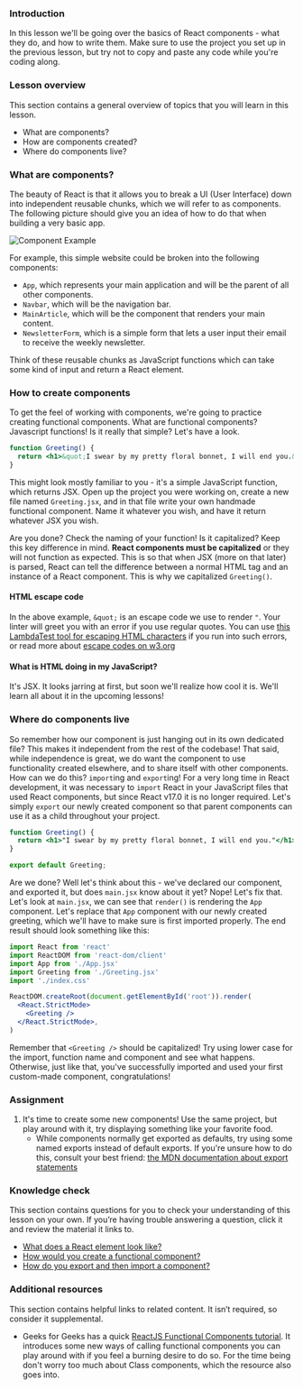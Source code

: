 ### Introduction

In this lesson we'll be going over the basics of React components - what they do, and how to write them. Make sure to use the project you set up in the previous lesson, but try not to copy and paste any code while you're coding along. 

### Lesson overview

This section contains a general overview of topics that you will learn in this lesson.

- What are components?
- How are components created?
- Where do components live?

### What are components?

The beauty of React is that it allows you to break a UI (User Interface) down into independent reusable chunks, which we will refer to as components. The following picture should give you an idea of how to do that when building a very basic app. 

![Component Example](https://cdn.statically.io/gh/TheOdinProject/curriculum/91485eec76445d86b29d35894e83324e2967f2fb/react/imgs/00.png)

For example, this simple website could be broken into the following components:

- `App`, which represents your main application and will be the parent of all other components.
- `Navbar`, which will be the navigation bar.
- `MainArticle`, which will be the component that renders your main content.
- `NewsletterForm`, which is a simple form that lets a user input their email to receive the weekly newsletter.

Think of these reusable chunks as JavaScript functions which can take some kind of input and return a React element.

### How to create components

To get the feel of working with components, we're going to practice creating functional components. What are functional components? Javascript functions! Is it really that simple? Let's have a look.

~~~jsx
function Greeting() {
  return <h1>&quot;I swear by my pretty floral bonnet, I will end you.&quot;</h1>;
}
~~~

This might look mostly familiar to you - it's a simple JavaScript function, which returns JSX. Open up the project you were working on, create a new file named `Greeting.jsx`, and in that file write your own handmade functional component. Name it whatever you wish, and have it return whatever JSX you wish. 

Are you done? Check the naming of your function! Is it capitalized? Keep this key difference in mind. **React components must be capitalized** or they will not function as expected. This is so that when JSX (more on that later) is parsed, React can tell the difference between a normal HTML tag and an instance of a React component. This is why we capitalized `Greeting()`.

<div class="lesson-note">
  
<h4>HTML escape code</h4>

In the above example, <code>&amp;quot;</code> is an escape code we use to render <code>"</code>. Your linter will greet you with an error if you use regular quotes. You can use <a href="https://www.lambdatest.com/free-online-tools/html-escape">this LambdaTest tool for escaping HTML characters</a> if you run into such errors, or read more about <a href="https://www.w3.org/wiki/Common_HTML_entities_used_for_typography">escape codes on w3.org</a>

</div>

#### What is HTML doing in my JavaScript?

It's JSX. It looks jarring at first, but soon we'll realize how cool it is. We'll learn all about it in the upcoming lessons! 

### Where do components live

So remember how our component is just hanging out in its own dedicated file? This makes it independent from the rest of the codebase! That said, while independence is great, we do want the component to use functionality created elsewhere, and to share itself with other components. How can we do this? `import`ing and `export`ing! For a very long time in React development, it was necessary to `import` React in your JavaScript files that used React components, but since React v17.0 it is no longer required. Let's simply `export` our newly created component so that parent components can use it as a child throughout your project.

~~~jsx
function Greeting() {
  return <h1>"I swear by my pretty floral bonnet, I will end you."</h1>;
}

export default Greeting;
~~~

Are we done? Well let's think about this - we've declared our component, and exported it, but does `main.jsx` know about it yet? Nope! Let's fix that. Let's look at `main.jsx`, we can see that `render()` is rendering the `App` component. Let's replace that `App` component with our newly created greeting, which we'll have to make sure is first imported properly. The end result should look something like this:

~~~jsx
import React from 'react'
import ReactDOM from 'react-dom/client'
import App from './App.jsx'
import Greeting from './Greeting.jsx'
import './index.css'

ReactDOM.createRoot(document.getElementById('root')).render(
  <React.StrictMode>
    <Greeting />
  </React.StrictMode>,
)
~~~

Remember that `<Greeting />` should be capitalized! Try using lower case for the import, function name and component and see what happens. Otherwise, just like that, you've successfully imported and used your first custom-made component, congratulations!

### Assignment

<div class="lesson-content__panel" markdown="1">

1.  It's time to create some new components! Use the same project, but play around with it, try displaying something like your favorite food.
    - While components normally get exported as defaults, try using some named exports instead of default exports. If you're unsure how to do this, consult your best friend: [the MDN documentation about export statements](https://developer.mozilla.org/en-US/docs/web/javascript/reference/statements/export#description)
</div>

### Knowledge check

This section contains questions for you to check your understanding of this lesson on your own. If you’re having trouble answering a question, click it and review the material it links to.

- <a class="knowledge-check-link" href="#what-are-components">What does a React element look like?</a>
- <a class="knowledge-check-link" href="#how-to-create-components">How would you create a functional component?</a>
- <a class="knowledge-check-link" href="#where-do-components-live">How do you export and then import a component?</a>

### Additional resources

This section contains helpful links to related content. It isn’t required, so consider it supplemental.

- Geeks for Geeks has a quick [ReactJS Functional Components tutorial](https://www.geeksforgeeks.org/reactjs-functional-components/). It introduces some new ways of calling functional components you can play around with if you feel a burning desire to do so. For the time being don't worry too much about Class components, which the resource also goes into. 

